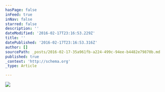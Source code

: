 ```yaml
---
hasPage: false
inFeed: true
inNav: false
starred: false
description: ''
dateModified: '2016-02-17T23:16:53.229Z'
title: ''
datePublished: '2016-02-17T23:16:53.316Z'
author: []
sourcePath: _posts/2016-02-17-35a961fb-a224-499c-94ee-b4482e79870b.md
published: true
_context: 'http://schema.org'
_type: Article

---
```

![](https://the-grid-user-content.s3-us-west-2.amazonaws.com/46206bfa-41d1-4ddc-8d74-63c0ccb43b5e.jpg)